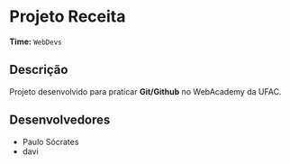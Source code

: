 # Projeto Receita
**Time:** `WebDevs`

## Descrição
Projeto desenvolvido para praticar **Git/Github** no WebAcademy da UFAC.

## Desenvolvedores
- Paulo Sócrates
- davi 